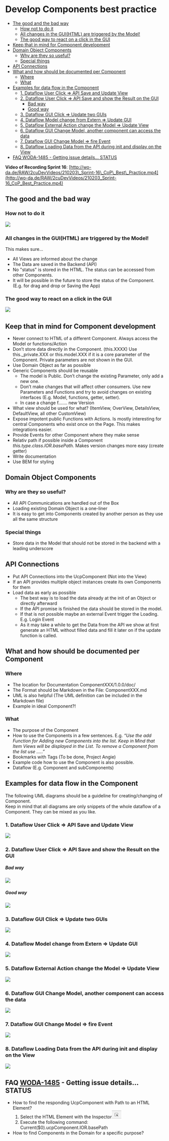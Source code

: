 # Develop Components best practice

- [The good and the bad way](#the-good-and-the-bad-way)
  - [How not to do it](#how-not-to-do-it)
  - [All changes in the GUI(HTML) are triggered by the Model!](#all-changes-in-the-guihtml-are-triggered-by-the-model)
  - [The good way to react on a click in the GUI](#the-good-way-to-react-on-a-click-in-the-gui)
- [Keep that in mind for Component development](#keep-that-in-mind-for-component-development)
- [Domain Object Components](#domain-object-components)
  - [Why are they so useful?](#why-are-they-so-useful)
  - [Special things](#special-things)
- [API Connections](#api-connections)
- [What and how should be documented per Component](#what-and-how-should-be-documented-per-component)
  - [Where](#where)
  - [What](#what)
- [Examples for data flow in the Component](#examples-for-data-flow-in-the-component)
  - [1\. Dataflow User Click => API Save and Update View](#1-dataflow-user-click-api-save-and-update-view)
  - [2\. Dataflow User Click => API Save and show the Result on the GUI](#2-dataflow-user-click-api-save-and-show-the-result-on-the-gui)
    - [Bad way](#bad-way)
    - [Good way](#good-way)
  - [3\. Dataflow GUI Click => Update two GUIs](#3-dataflow-gui-click-update-two-guis)
  - [4\. Dataflow Model change from Extern => Update GUI](#4-dataflow-model-change-from-extern-update-gui)
  - [5\. Dataflow External Action change the Model => Update View](#5-dataflow-external-action-change-the-model-update-view)
  - [6\. Dataflow GUI Change Model, another component can access the data](#6-dataflow-gui-change-model-another-component-can-access-the-data)
  - [7\. Dataflow GUI Change Model => fire Event](#7-dataflow-gui-change-model-fire-event)
  - [8\. Dataflow Loading Data from the API during init and display on the View](#8-dataflow-loading-data-from-the-api-during-init-and-display-on-the-view)
- [FAQ WODA-1485 - Getting issue details... STATUS](#faq-woda-1485-getting-issue-details-status)

**Video of Recording Sprint 16**: [http://wo-da.de/RAW/2cuDevVideos/210203\_Sprint-16\_CoP\_Best\_Practice.mp4](http://wo-da.de/RAW/2cuDevVideos/210203_Sprint-16_CoP_Best_Practice.mp4)

## The good and the bad way

### How not to do it

![](https://render.powerplantuml.com/svg/9Ot12i8m44Jl-Oevwi5-W8TIB045lKazBsbi5xTRCHlryqtmCimmRvWk6RqiB-ACJI8ED29-QNaM_s6RKNhB2QmuNYzdLmMx5iF9t_ReXSC3_XtL44WauPur6A_gAb31EYZWJ3f5R7mpDGZ_q0kbj7LTrB7y_m00)

### All changes in the GUI(HTML) are triggered by the Model!

This makes sure...

- All Views are informed about the change
- The Data are saved in the Backend (API)
- No "status" is stored in the HTML. The status can be accessed from other Components.
- It will be possible in the future to store the status of the Component. (E.g. for drag and drop or Saving the App)

### The good way to react on a click in the GUI

![](https://render.powerplantuml.com/svg/JOv12i8m44NtESK_W5wW2obeq49B1QskXtJKO1ebdNX-amZ5vPzvZ__hMIX8d9mIAuwn7nfidJNF5ORtI58kwd3kMgmtk3JwMlt-q1_s0aFEpRX5RyI-lCf01hj-fzj4FiZVMPNqvoTdKH1BpMBcgWed5XmfqCJ2GTNinpJn2m00)

## Keep that in mind for Component development

- Never connect to HTML of a different Component. Always access the Model or functions/Action
- Don’t store data directly in the Component. (this.XXXX) Use this.\_private.XXX or this.model.XXX if it is a core parameter of the Component. Private parameters are not shown in the GUI.
- Use Domain Object as far as possible
- Generic Components should be reusable
  - The model is Public. Don’t change the existing Parameter, only add a new one.
  - Don’t make changes that will affect other consumers. Use new Parameters and Functions and try to avoid changes on existing interfaces (E.g. Model, functions, getter, setter).
  - In case a change f……. new Version
- What view should be used for what? (ItemView, OverView, DetailsView, DefaultView, all other CustomView)
- Expose impotent public Functions with Actions. Is mostly interesting for central Components who exist once on the Page. This makes integrations easier.
- Provide Events for other Component where they make sense
- Relativ path if possible inside a Component *this.type.class.IOR.basePath.* Makes version changes more easy (create getter)
- Write documentation
- Use BEM for styling

## Domain Object Components

### Why are they so useful?

- All API Communications are handled out of the Box
- Loading existing Domain Object is a one-liner
- It is easy to get into Components created by another person as they use all the same structure

### Special things

- Store data in the Model that should not be stored in the backend with a leading underscore

## API Connections

- Put API Connections into the UcpComponent (Not into the View)
- If an API provides multiple object instances create its own Components for them
- Load data as early as possible
  - The best way is to load the data already at the init of an Object or directly afterward
  - If the API promise is finished the data should be stored in the model.
  - If that is not possible maybe an external Event trigger the Loading. E.g. Login Event
  - As it may take a while to get the Data from the API we show at first generate an HTML without filled data and fill it later on if the update function is called.

## What and how should be documented per Component

### Where

- The location for Documentation ComponentXXX/1.0.0/doc/
- The Format should be Markdown in the File: ComponentXXX.md
- UML is also helpful (The UML definition can be included in the Markdown file)
- Example in ideal Component?!

### What

- The purpose of the Component
- How to use the Components in a few sentences. E.g. *“Use the add Function for Adding new Components into the list. Keep in Mind that Item Views will be displayed in the List. To remove a Component from the list use …..”*
- Bookmarks with Tags (To be done, Project Angie)
- Example code how to use the Component is also possible.
- Dataflow (E.g. Component and subComponents)

## Examples for data flow in the Component

The following UML diagrams should be a guideline for creating/changing of Component.  
Keep in mind that all diagrams are only snippets of the whole dataflow of a Component. They can be mixed as you like.

### 1\. Dataflow User Click => API Save and Update View

![](https://render.powerplantuml.com/svg/LOz13e9034NtSuf_0Bq02uCAKHA898gk6wOgOHWC5Cxl312Co_w-_Bw6lL0dGsEKL68OfoB1qLHblS4-Jz3Jo1iK7qqoxTJvbgNOxd1FuaSmauX7jeAIZEdn76mfLMkL1poONQ8uTUIRx8lLDFcujLchsSnnW8Y45aQhlvs7dKc0grE1j3XGMRFLlwf5nPrVhsEOZ5S9R-qQM91JHmqBTofq9UxlBm00)

### 2\. Dataflow User Click => API Save and show the Result on the GUI

##### Bad way

![](https://render.powerplantuml.com/svg/DOxB2i8m54Jt-OgXw_O7if2g50rK4EjZ7TA8fJ6HvgR5l_S6wNhEd9awafuelPsWWPp5JlTOz5VYS5CmRZ1ZYUrP8UhPbkXUOS5auoVuQCNnUcfHRN1NpKDYds4qi_K4evsBU2PlQ0XUP223B9Bes0GAl6H6wtkHxHM7HQOAYSkgNrjvHlwd-IobA6hkyUKV)

##### Good way

![](https://render.powerplantuml.com/svg/PP3BRW8n34Nt-OehrbJiiwXeouYEn0ZKAR2ECfuo8jXLue7VRm9zg69ftoFv-CwJkgZZAHWTD12Msne-3FuunTEcHd9dcg8zo0MHqgTm8lFwtgpmy8XTNUqjNWgCwaoiy2w4X7vahuEmAK01c_MYMcNouFY3p7KgQ-56EWgtjSN2gVjcElClAt2MiMYp3LJmxFoHk3F5C6SJuNRqdbAQLJ5Ad5Yy_SZUPN_cDVSIJzWDTFbLBR_Psx-v61sJcUT3kPul)

### 3\. Dataflow GUI Click => Update two GUIs

![](https://render.powerplantuml.com/svg/XP312i8m44Jl-Ohz0Brux44AjcYWHK5RZx8qgmQJAErMVz-qGZ0gUDnXvismQSVOSc-DOCs6O5b9M1ZTN2PGtHGomMpGn6fN5WV9P6jD3vZEePRvFWZ9AmFvdHn3WyPqSEnTm_hgHEGSekKwomiVEQCxaHYlNqHF2H3enp7Vh6XN0bjYs62BbfZQ3tH6ZDgG-eT_zuMAE1pNfEIK_-0J)

### 4\. Dataflow Model change from Extern => Update GUI

![](https://render.powerplantuml.com/svg/NO_13e8m38RlUue-0Bu01uD1eYGiaY1wRbWHagqZepC-lWnldfhs_velVx4A1edEAfd54j17A31QAD7Q34vj3Hs-1ygWNmmAmQMl5RANYKBftUAPME1mX8va-ypJX1O3EjfM68DtuAEiio7rGnAiR-UgoQ6Sa5y4sXkoQh-by55NptptmnXvaDapn5skKfIGwrqtVofL49kjnnS0)

### 5\. Dataflow External Action change the Model => Update View

![](https://render.powerplantuml.com/svg/NOz12i8m44NtESKSG3r05rAfHGij5RIw7flH5j99YHFm-2Qnk70rvB_Fcqd-4dJY9wDa54D0Ro77Q63NosXv1TsiKGWENQMGhGpa2ZlDbea5rjkbjj4sWmADWTdVpTW3fbZzQAoUIO8xYnDEw72Yy5JVDFActPTrq0p8JuB6QZ8gPH5Ug_Ash7XuJbhmwJGLKQmSBqtzRy-9TVZS1m00)

### 6\. Dataflow GUI Change Model, another component can access the data

![](https://render.powerplantuml.com/svg/LP3T3e8m34RlznJV0-0Ba60qI9G4uozwlOognB6PqPduzWw8g9Tjp-dNTDQoTEmRBRXcJLYMEL9Tgtk4yb59xZiHvafHsu9lXCPMfCNgk2umcUAKP-TuC90zoJ2KrBh5nHl5jJMY0pfmlLbaHI1lqbn9zDMF7vnHWU-3HxEBYd4WnbOwsH2J4qa27HY7W2U9iE4mbzhcOKrtmZTkvycz4DR9JsIO_TCnziJUcO6QaQd2Dzu0)

### 7\. Dataflow GUI Change Model => fire Event

![](https://render.powerplantuml.com/svg/TT1B3e8m40RWVKyn1q0FmCAGy50IY1kVowOKRIXJ0uFdjrCqH1EN_UVBp9yc8yc1fjuACcGrR8ybA6jK5u6wIxnfg5sZRGIj6JJaJuqaTeUwWjK6JcL-ZY5bFKz0IMj7Q2TKP1mA1WphVPPNNeQ58hmuTXXspt4CcIJvDetucZ4E1zRS8ePYwRB4Z5BNFnpwvEAl-IvGVAhySTTVbsXi_6-y0000)

### 8\. Dataflow Loading Data from the API during init and display on the View

![](https://render.powerplantuml.com/svg/TL7BRi8m4BpxA-RO7j8FY9eA11UaFbMrmAaoyG86nuwSTH5_NzkDI2hHYxKxcjcTMKywbfv3OmHhDeH79nNcaYLKyDhkeArcCNDDkqBnW5Iixn9MOX5Vl6mELBEGDUjloJGYYA5Cokdhukija3-NcBwldsS9G0O6yONpHzklNPNP2-fO6s8IYlxREh8wfwqCXZyrdKhiY4TzJxqlYcjSJnoyHMfmizIy1pKjd_7a59bRKLLOokXcwpnuJzZ8-aXMWLrKTgsp7Q6gn2LHZf6r9JvQbKpd3gSqEjqY7NsSQJZ6B_5wf7vMpZE91k9F_W00)

## FAQ  [WODA-1485](https://2cu.atlassian.net/browse/WODA-1485) - Getting issue details... STATUS

- How to find the responding UcpComponent with Path to an HTML Element?
  1. Select the HTML Element with the Inspector![](./attachments/image-20210202-115845.png)
  2. Execute the following command: Current($0).ucpComponent.IOR.basePath
- How to find Components in the Domain for a specific purpose?